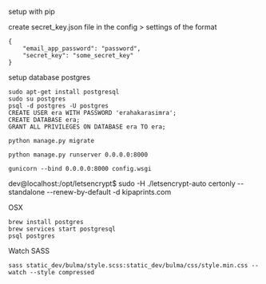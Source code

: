 setup with pip

create secret_key.json file in the config > settings of the format

    {
        "email_app_password": "password",
        "secret_key": "some_secret_key"
    }


setup database postgres

    sudo apt-get install postgresql
    sudo su postgres
    psql -d postgres -U postgres
    CREATE USER era WITH PASSWORD 'erahakarasimra';
    CREATE DATABASE era;
    GRANT ALL PRIVILEGES ON DATABASE era TO era;
    
    python manage.py migrate
    
    python manage.py runserver 0.0.0.0:8000
    
    gunicorn --bind 0.0.0.0:8000 config.wsgi


dev@localhost:/opt/letsencrypt$ sudo -H ./letsencrypt-auto certonly --standalone --renew-by-default -d kipaprints.com


OSX
    
    brew install postgres
    brew services start postgresql
    psql postgres


Watch SASS

    sass static_dev/bulma/style.scss:static_dev/bulma/css/style.min.css --watch --style compressed
